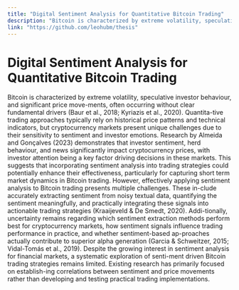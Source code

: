 ```yaml
---
title: "Digital Sentiment Analysis for Quantitative Bitcoin Trading"
description: "Bitcoin is characterized by extreme volatility, speculative investor behaviour, and significant price move-ments, often occurring without clear fundamental drivers (Baur et al., 2018; Kyriazis et al., 2020). Quantita-tive trading"
link: "https://github.com/leohubm/thesis" 
---
```


# Digital Sentiment Analysis for Quantitative Bitcoin Trading

Bitcoin is characterized by extreme volatility, speculative investor behaviour, and significant price move-ments, often occurring without clear fundamental drivers (Baur et al., 2018; Kyriazis et al., 2020). Quantita-tive trading approaches typically rely on historical price patterns and technical indicators, but cryptocurrency markets present unique challenges due to their sensitivity to sentiment and investor emotions.
Research by Almeida and Gonçalves (2023) demonstrates that investor sentiment, herd behaviour, and news significantly impact cryptocurrency prices, with investor attention being a key factor driving decisions in these markets. This suggests that incorporating sentiment analysis into trading strategies could potentially enhance their effectiveness, particularly for capturing short term market dynamics in Bitcoin trading.
However, effectively applying sentiment analysis to Bitcoin trading presents multiple challenges. These in-clude accurately extracting sentiment from noisy textual data, quantifying the sentiment meaningfully, and practically integrating these signals into actionable trading strategies (Kraaijeveld & De Smedt, 2020). Addi-tionally, uncertainty remains regarding which sentiment extraction methods perform best for cryptocurrency markets, how sentiment signals influence trading performance in practice, and whether sentiment-based ap-proaches actually contribute to superior alpha generation (Garcia & Schweitzer, 2015; Vidal-Tomás et al., 2019).
Despite the growing interest in sentiment analysis for financial markets, a systematic exploration of senti-ment driven Bitcoin trading strategies remains limited. Existing research has primarily focused on establish-ing correlations between sentiment and price movements rather than developing and testing practical trading implementations.
